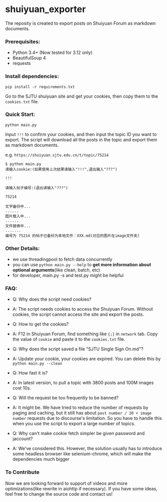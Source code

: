 # shuiyuan_exporter

The reposity is created to export posts on Shuiyuan Forum as markdown documents.

### Prerequisites:

- Python 3.4+ (Now tested for 3.12 only)
- BeautifulSoup 4
- requests

### Install dependencies:

```
pip install -r requirements.txt
```
Go to the SJTU shuiyuan site and get your cookies, then copy them to the `cookies.txt` file.

### Quick Start:

```
python main.py
```
Input `!!!` to confirm your cookies, and then input the topic ID you want to export. The script will download all the posts in the topic and export them as markdown documents.

e.g. `https://shuiyuan.sjtu.edu.cn/t/topic/75214`

```shell
$ python main.py
请输入cookie:(如果使用上次结果请输入"!!!",退出输入"???")

!!!

请输入帖子编号:(退出请输入"???")

75214

文字备份中...
......
图片载入中...
......
文件替换中...
.......
编号为 75214 的帖子已备份为本地文件：XXX.md(对应的图片在image文件夹)
```

### Other Details:
- we use threadingpool to fetch data concurrently
- you can use `python main.py --help` to **get more information about optional arguments**(like clean, batch, etc)
- for developer, main.py -s and test.py might be helpful

### FAQ:

- Q: Why does the script need cookies?
- A: The script needs cookies to access the Shuiyuan Forum. Without cookies, the script cannot access the site and export the posts.

- Q: How to get the cookies?
- A: F12 in Shuiyuan Forum, find something like `{;}` in `network` tab. Copy the value of `cookie` and paste it to the `cookies.txt` file.

- Q: Why does the script saved a file "SJTU Single Sign On.md"?
- A: Update your cookie, your cookies are expired. You can delete this by `python main.py --clean`

- Q: How fast it is?
- A: In latest version, to pull a topic with 3800 posts and 100M images cost 10s.

- Q: Will the request be too frequently to be banned?
- A: It might be. We have tried to reduce the number of requests by paging and caching, but it still has about `post number / 20 + image number` requests due to discourse's limitation. So you have to handle this when you use the script to export a large number of topics.

- Q: Why can't make cookie fetch simpler be given password and jaccount?
- A: We've considered this. However, the solution usually has to introduce some headless browser like selenium-chrome, which will make the dependencies much bigger

### To Contribute
Now we are looking forward to support of videos and more optimizations(like rewrite in aiohttp if necessary). If you have some ideas, feel free to change the source code and contact us!


